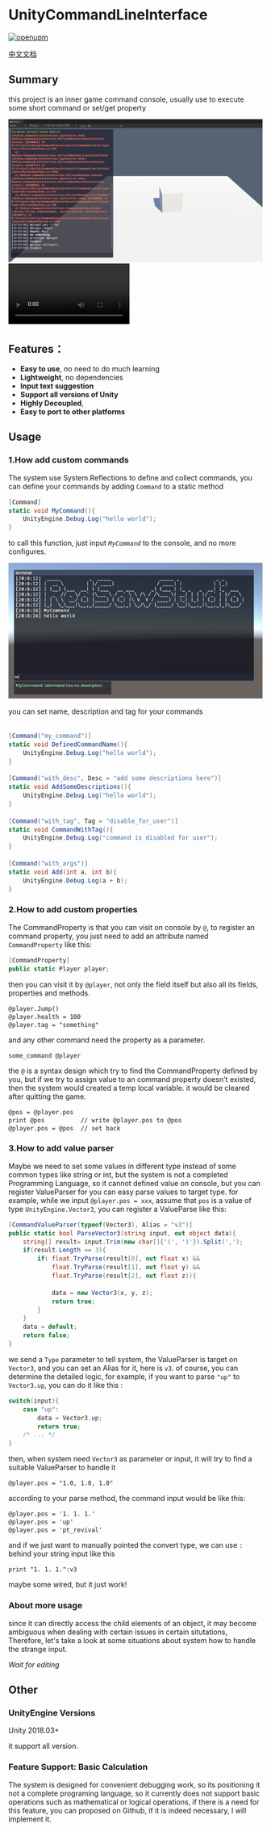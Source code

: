 # UnityCommandLineInterface

[![openupm](https://img.shields.io/npm/v/com.redsaw.commandline?label=openupm&registry_uri=https://package.openupm.com)](https://openupm.com/packages/com.redsaw.commandline/)

[中文文档](./README-ch.md)

## Summary
this project is an inner game command console, usually use to execute some short command or set/get property

<div align=center>
<img src="./Res/screen-shot.png" style="zoom:80%" />
</div>

<div>
<video src="./Res/usage.mp4" style="zoom:80%">
</div>


## Features：
- **Easy to use**, no need to do much learning
- **Lightweight**, no dependencies
- **Input text suggestion**
- **Support all versions of Unity**
- **Highly Decoupled**,
- **Easy to port to other platforms**

## Usage

### 1.How add custom commands

The system use System.Reflections to define and collect commands, you can define your commands by adding `Command` to a static method


```c#
[Command]
static void MyCommand(){
    UnityEngine.Debug.Log("hello world");
}
```

to call this function, just input *`MyCommand`* to the console, and no more configures.

<div align=center>
<img src="./Res/usage-part-1.png" style="zoom:80%" />
</div>

you can set name, description and tag for your commands

```c#

[Command("my_command")]
static void DefinedCommandName(){
    UnityEngine.Debug.Log("hello world");
}

[Command("with_desc", Desc = "add some descriptions here")]
static void AddSomeDescriptions(){
    UnityEngine.Debug.Log("hello world");
}

[Command("with_tag", Tag = "disable_for_user")]
static void CommandWithTag(){
    UnityEngine.Debug.Log("command is disabled for user");
}

[Command("with_args")]
static void Add(int a, int b){
    UnityEngine.Debug.Log(a + b);
}

```

### 2.How to add custom properties

The CommandProperty is that you can visit on console by `@`, to register an command property, you just need to add an attribute named `CommandProperty` like this:

```C#
[CommandProperty]
public static Player player;
```

then you can visit it by `@player`, not only the field itself but also all its fields, properties and methods.


```
@player.Jump()
@player.health = 100
@player.tag = "something"
```

and any other command need the property as a parameter.

```
some_command @player
```

the `@` is a syntax design which try to find the CommandProperty defined by you, but if we try to assign value to an command property doesn't existed, then the system would created a temp local variable. it would be cleared after quitting the game.

```
@pos = @player.pos
print @pos          // write @player.pos to @pos
@player.pos = @pos  // set back
```

### 3.How to add value parser

Maybe we need to set some values in different type instead of some common types like string or int, but the system is not a completed Programming Language, so it cannot defined value on console, but you can register ValueParser for you can easy parse values to target type.
for example, while we input `@player.pos = xxx`, assume that `pos` is a value of type `UnityEngine.Vector3`, you can register a ValueParse like this:

```C#
[CommandValueParser(typeof(Vector3), Alias = "v3")]
public static bool ParseVector3(string input, out object data){
    string[] result= input.Trim(new char[]{'(', ')'}).Split(',');
    if(result.Length == 3){
        if( float.TryParse(result[0], out float x) && 
            float.TryParse(result[1], out float y) && 
            float.TryParse(result[2], out float z)){

            data = new Vector3(x, y, z);
            return true;
        }
    }
    data = default;
    return false;
}
```

we send a `Type` parameter to tell system, the ValueParser is target on `Vector3`, and you can set an Alias for it, here is `v3`. of course, you can determine the detailed logic, for example, if you want to parse `"up"` to `Vector3.up`, you can do it like this :

```C#
switch(input){
    case "up":
        data = Vector3.up;
        return true;
    /* ... */
}
```
then, when system need `Vector3` as parameter or input, it will try to find a suitable ValueParser to handle it

```
@player.pos = "1.0, 1.0, 1.0"
```

according to your parse method, the command input would be like this:

```
@player.pos = '1. 1. 1.'
@player.pos = 'up'
@player.pos = 'pt_revival'
```

and if we just want to manually pointed the convert type, we can use `:` behind your string input like this

```
print "1. 1. 1.":v3
```

maybe some wired, but it just work!

### About more usage


since it can directly access the child elements of an object, it may become ambiguous when dealing with certain issues in certain situtations, Therefore, let's take a look at some situations about system how to handle the strange input.

*Wait for editing*


## Other

### UnityEngine Versions

Unity 2018.03+

it support all version.

### Feature Support: Basic Calculation

The system is designed for convenient debugging work, so its positioning it not a complete programing language, so it currently does not support basic operations such as mathematical or logical operations, if there is a need for this feature, you can proposed on Github, if it is indeed necessary, I will implement it.
